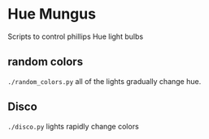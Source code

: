 # Hue Mungus

Scripts to control phillips Hue light bulbs

## random colors
`./random_colors.py`
all of the lights gradually change hue.

## Disco
`./disco.py` lights rapidly change colors
